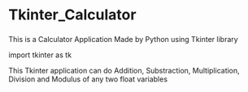 # Tkinter_Calculator
###
This is a Calculator Application Made by Python using Tkinter library

import tkinter as tk

This Tkinter application can do Addition, Substraction, Multiplication, Division and Modulus
of any two float variables
```
